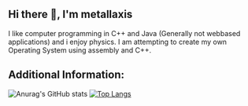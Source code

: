 ## Hi there 👋, I'm metallaxis

I like computer programming in C++ and Java (Generally not webbased applications) and i enjoy physics.
I am attempting to create my own Operating System using assembly and C++.

## Additional Information:

![Anurag's GitHub stats](https://github-readme-stats.vercel.app/api?username=metallaxis&show_icons=true&theme=neon)
[![Top Langs](https://github-readme-stats.vercel.app/api/top-langs/?username=metallaxis)](https://github.com/anuraghazra/github-readme-stats)

<!--
**metallaxis/metallaxis** is a ✨ _special_ ✨ repository because its `README.md` (this file) appears on your GitHub profile.

Here are some ideas to get you started:

- 🔭 I’m currently working on ...
- 🌱 I’m currently learning ...
- 👯 I’m looking to collaborate on ...
- 🤔 I’m looking for help with ...
- 💬 Ask me about ...
- 📫 How to reach me: ...
- 😄 Pronouns: ...
- ⚡ Fun fact: ...
-->
